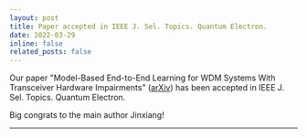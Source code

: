 ```yaml
---
layout: post
title: Paper accepted in IEEE J. Sel. Topics. Quantum Electron.
date: 2022-03-29
inline: false
related_posts: false
---
```


Our paper "Model-Based End-to-End Learning for WDM Systems With Transceiver Hardware Impairments" ([arXiv](https://arxiv.org/abs/2111.14515)) has been accepted in IEEE J. Sel. Topics. Quantum Electron.

Big congrats to the main author Jinxiang!


***

